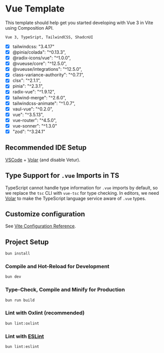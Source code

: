 # Vue Template

This template should help get you started developing with Vue 3 in Vite using Composition API.

`Vue 3, TypeSript, TailwindCSS, ShadcnUI`

- [x] tailwindcss: "3.4.17"
- [x] @pinia/colada": "^0.13.3",
- [x] @radix-icons/vue": "^1.0.0",
- [x] @vueuse/core": "^12.5.0",
- [x] @vueuse/integrations": "^12.5.0",
- [x] class-variance-authority": "^0.7.1",
- [x] clsx": "^2.1.1",
- [x] pinia": "^2.3.1",
- [x] radix-vue": "^1.9.12",
- [x] tailwind-merge": "^2.6.0",
- [x] tailwindcss-animate": "^1.0.7",
- [x] vaul-vue": "^0.2.0",
- [x] vue": "^3.5.13",
- [x] vue-router": "^4.5.0",
- [x] vue-sonner": "^1.3.0"
- [x] "zod": "^3.24.1"

## Recommended IDE Setup

[VSCode](https://code.visualstudio.com/) + [Volar](https://marketplace.visualstudio.com/items?itemName=Vue.volar) (and disable Vetur).

## Type Support for `.vue` Imports in TS

TypeScript cannot handle type information for `.vue` imports by default, so we replace the `tsc` CLI with `vue-tsc` for type checking. In editors, we need [Volar](https://marketplace.visualstudio.com/items?itemName=Vue.volar) to make the TypeScript language service aware of `.vue` types.

## Customize configuration

See [Vite Configuration Reference](https://vite.dev/config/).

## Project Setup

```sh
bun install
```

### Compile and Hot-Reload for Development

```sh
bun dev
```

### Type-Check, Compile and Minify for Production

```sh
bun run build
```

### Lint with Oxlint (recommended)

```sh
bun lint:oxlint
```

### Lint with [ESLint](https://eslint.org/)

```sh
bun lint:eslint
```
